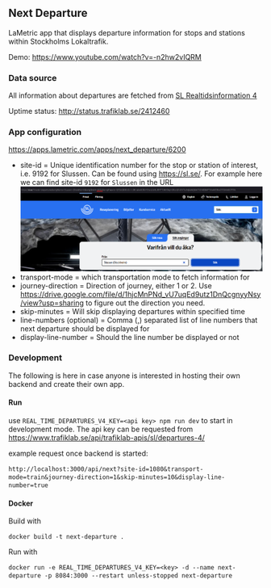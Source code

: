 ## Next Departure

LaMetric app that displays departure information for stops and stations within Stockholms Lokaltrafik.

Demo: https://www.youtube.com/watch?v=-n2hw2vIQRM

### Data source

All information about departures are fetched
from [SL Realtidsinformation 4](https://www.trafiklab.se/sv/api/trafiklab-apis/sl/departures-4/)

Uptime status: http://status.trafiklab.se/2412460

### App configuration

https://apps.lametric.com/apps/next_departure/6200

* site-id = Unique identification number for the stop or station of interest, i.e. 9192 for Slussen. Can be found
  using https://sl.se/. For example here we can find site-id `9192` for `Slussen` in the URL
  ![site-id](site-id.png) 
* transport-mode = which transportation mode to fetch information for
* journey-direction = Direction of journey, either 1 or 2.
  Use https://drive.google.com/file/d/1hjcMnPNd_vU7uqEd9utz1DnQcgnyyNsy/view?usp=sharing to figure out the direction you
  need.
* skip-minutes = Will skip displaying departures within specified time
* line-numbers (optional) = Comma (,) separated list of line numbers that next departure should be displayed for
* display-line-number = Should the line number be displayed or not

### Development

The following is here in case anyone is interested in hosting their own backend and create their own app.

#### Run

use `REAL_TIME_DEPARTURES_V4_KEY=<api key> npm run dev` to start in development mode. The api key can be requested
from https://www.trafiklab.se/api/trafiklab-apis/sl/departures-4/

example request once backend is started:

```
http://localhost:3000/api/next?site-id=1080&transport-mode=train&journey-direction=1&skip-minutes=10&display-line-number=true
```

#### Docker

Build with

```
docker build -t next-departure .
```

Run with

```
docker run -e REAL_TIME_DEPARTURES_V4_KEY=<key> -d --name next-departure -p 8084:3000 --restart unless-stopped next-departure
```
